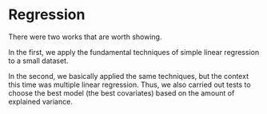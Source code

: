# Regression

There were two works that are worth showing.

In the first, we apply the fundamental techniques of simple linear regression to a small dataset.

In the second, we basically applied the same techniques, but the context this time was multiple linear regression.
Thus, we also carried out tests to choose the best model (the best covariates) based on the amount of explained variance.